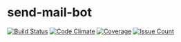 # send-mail-bot
[![Build Status](https://travis-ci.org/raba-jp/send-mail-bot.svg?branch=master)](https://travis-ci.org/raba-jp/send-mail-bot) [![Code Climate](https://codeclimate.com/github/raba-jp/send-mail-bot/badges/gpa.svg)](https://codeclimate.com/github/raba-jp/send-mail-bot) [![Coverage](https://codeclimate.com/github/raba-jp/send-mail-bot/badges/coverage.svg)](https://codeclimate.com/github/raba-jp/send-mail-bot/coverage) [![Issue Count](https://codeclimate.com/github/raba-jp/send-mail-bot/badges/issue_count.svg)](https://codeclimate.com/github/raba-jp/send-mail-bot)
